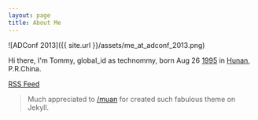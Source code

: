 ```yaml
---
layout: page
title: About Me
---
```


![ADConf 2013]({{ site.url }}/assets/me_at_adconf_2013.png)

Hi there, I'm Tommy, global_id as technommy, born Aug 26 <a href="http://en.wikipedia.org/wiki/1995" target="_blank">1995</a> in <a href="http://en.wikipedia.org/wiki/Hunan" target="_blank">Hunan</a>, P.R.China.

<a href="https://technommy.github.io/feed.xml" target="_blank" class="big-button blue">RSS Feed</a>

> Much appreciated to [/muan](https://github.com/muan) for created such fabulous theme on Jekyll.

